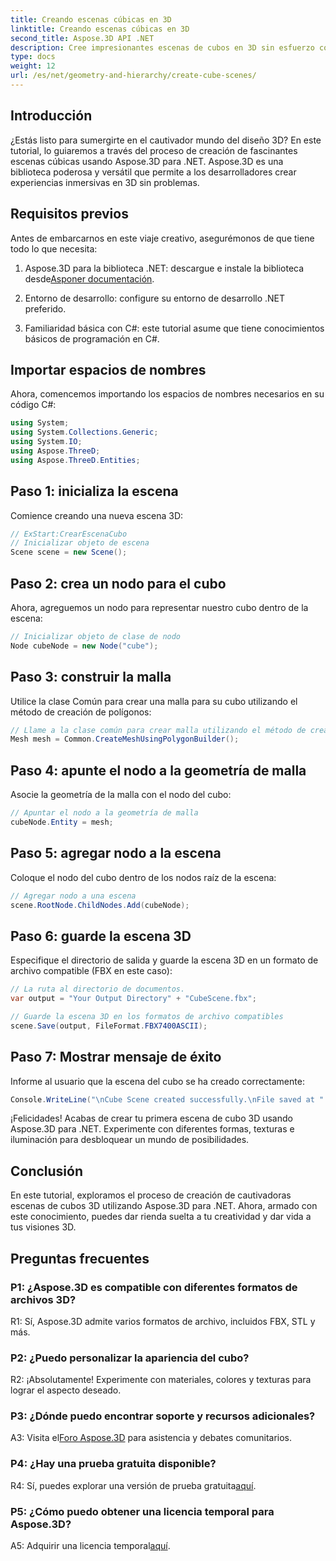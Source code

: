 ```yaml
---
title: Creando escenas cúbicas en 3D
linktitle: Creando escenas cúbicas en 3D
second_title: Aspose.3D API .NET
description: Cree impresionantes escenas de cubos en 3D sin esfuerzo con Aspose.3D para .NET. Descargue la biblioteca, siga nuestra guía paso a paso y dé rienda suelta.
type: docs
weight: 12
url: /es/net/geometry-and-hierarchy/create-cube-scenes/
---
```

## Introducción

¿Estás listo para sumergirte en el cautivador mundo del diseño 3D? En este tutorial, lo guiaremos a través del proceso de creación de fascinantes escenas cúbicas usando Aspose.3D para .NET. Aspose.3D es una biblioteca poderosa y versátil que permite a los desarrolladores crear experiencias inmersivas en 3D sin problemas.

## Requisitos previos

Antes de embarcarnos en este viaje creativo, asegurémonos de que tiene todo lo que necesita:

1.  Aspose.3D para la biblioteca .NET: descargue e instale la biblioteca desde[Asponer documentación](https://reference.aspose.com/3d/net/).

2. Entorno de desarrollo: configure su entorno de desarrollo .NET preferido.

3. Familiaridad básica con C#: este tutorial asume que tiene conocimientos básicos de programación en C#.

## Importar espacios de nombres

Ahora, comencemos importando los espacios de nombres necesarios en su código C#:

```csharp
using System;
using System.Collections.Generic;
using System.IO;
using Aspose.ThreeD;
using Aspose.ThreeD.Entities;
```

## Paso 1: inicializa la escena

Comience creando una nueva escena 3D:

```csharp
// ExStart:CrearEscenaCubo
// Inicializar objeto de escena
Scene scene = new Scene();
```

## Paso 2: crea un nodo para el cubo

Ahora, agreguemos un nodo para representar nuestro cubo dentro de la escena:

```csharp
// Inicializar objeto de clase de nodo
Node cubeNode = new Node("cube");
```

## Paso 3: construir la malla

Utilice la clase Común para crear una malla para su cubo utilizando el método de creación de polígonos:

```csharp
// Llame a la clase común para crear malla utilizando el método de creación de polígonos para establecer una instancia de malla
Mesh mesh = Common.CreateMeshUsingPolygonBuilder();
```

## Paso 4: apunte el nodo a la geometría de malla

Asocie la geometría de la malla con el nodo del cubo:

```csharp
// Apuntar el nodo a la geometría de malla
cubeNode.Entity = mesh;
```

## Paso 5: agregar nodo a la escena

Coloque el nodo del cubo dentro de los nodos raíz de la escena:

```csharp
// Agregar nodo a una escena
scene.RootNode.ChildNodes.Add(cubeNode);
```

## Paso 6: guarde la escena 3D

Especifique el directorio de salida y guarde la escena 3D en un formato de archivo compatible (FBX en este caso):

```csharp
// La ruta al directorio de documentos.
var output = "Your Output Directory" + "CubeScene.fbx";

// Guarde la escena 3D en los formatos de archivo compatibles
scene.Save(output, FileFormat.FBX7400ASCII);
```

## Paso 7: Mostrar mensaje de éxito

Informe al usuario que la escena del cubo se ha creado correctamente:

```csharp
Console.WriteLine("\nCube Scene created successfully.\nFile saved at " + output);
```

¡Felicidades! Acabas de crear tu primera escena de cubo 3D usando Aspose.3D para .NET. Experimente con diferentes formas, texturas e iluminación para desbloquear un mundo de posibilidades.

## Conclusión

En este tutorial, exploramos el proceso de creación de cautivadoras escenas de cubos 3D utilizando Aspose.3D para .NET. Ahora, armado con este conocimiento, puedes dar rienda suelta a tu creatividad y dar vida a tus visiones 3D.

## Preguntas frecuentes

### P1: ¿Aspose.3D es compatible con diferentes formatos de archivos 3D?

R1: Sí, Aspose.3D admite varios formatos de archivo, incluidos FBX, STL y más.

### P2: ¿Puedo personalizar la apariencia del cubo?

R2: ¡Absolutamente! Experimente con materiales, colores y texturas para lograr el aspecto deseado.

### P3: ¿Dónde puedo encontrar soporte y recursos adicionales?

 A3: Visita el[Foro Aspose.3D](https://forum.aspose.com/c/3d/18) para asistencia y debates comunitarios.

### P4: ¿Hay una prueba gratuita disponible?

 R4: Sí, puedes explorar una versión de prueba gratuita[aquí](https://releases.aspose.com/).

### P5: ¿Cómo puedo obtener una licencia temporal para Aspose.3D?

 A5: Adquirir una licencia temporal[aquí](https://purchase.aspose.com/temporary-license/).